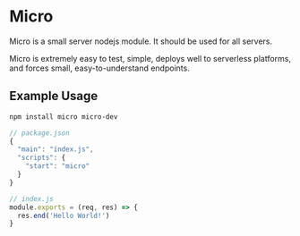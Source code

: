 # Micro

Micro is a small server nodejs module. It should be used for all servers.

Micro is extremely easy to test, simple, deploys well to serverless platforms, and forces small,
easy-to-understand endpoints.

## Example Usage

```bash
npm install micro micro-dev
```

```javascript
// package.json
{
  "main": "index.js",
  "scripts": {
    "start": "micro"
  }
}

// index.js
module.exports = (req, res) => {
  res.end('Hello World!')
}
```
